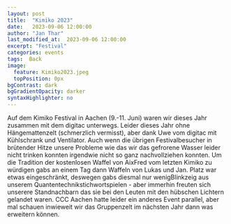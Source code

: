 ```yaml
---
layout: post
title:  "Kimiko 2023"
date:   2023-09-06 12:00:00
author: "Jan Thar"
last_modified_at:  2023-09-06 12:00:00
excerpt: "Festival"
categories: events
tags:  Back
image:
  feature: Kimiko2023.jpeg
  topPosition: 0px
bgContrast: dark
bgGradientOpacity: darker
syntaxHighlighter: no
---
```


Auf dem Kimiko Festival in Aachen (9.-11. Juni) waren wir dieses Jahr zusammen mit dem digitac unterwegs. 
Leider dieses Jahr ohne Hängemattenzelt (schmerzlich vermisst), aber dank Uwe vom digitac mit Kühlschrank und Ventilator.
Auch wenn die übrigen Festivalbesucher in brütender Hitze unsere Probleme wie das wir das gefrorene Wasser leider nicht trinken konnten irgendwie nicht so ganz nachvollziehen konnten.
Um die Tradition der kostenlosen Waffel von AixFred vom letzten Kimiko zu würdigen gabs an einem Tag dann Waffeln von Lukas und Jan.
Platz war etwas eingeschränkt, deswegen gabs diesmal nur wenigBlinkzeig aus unserem Quantentechnikstichwortspielen - aber immerhin freuten sich unserere Standnachbarn das sie bei den Leuten mit den hübschen Lichtern gelandet waren.
CCC Aachen hatte leider ein anderes Event parallel, aber mal schauen inwieweit wir das Gruppenzelt im nächsten Jahr dann was erweitern können.
